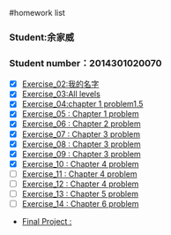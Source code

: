 #homework list
### Student:余家威 
### Student number：2014301020070
* [x] [Exercise_02:我的名字](https://github.com/jigga301/compuational_physics_N2014301020070/blob/master/exercise2%20my%20name.md)<br>
* [x] [Exercise_03:All levels](https://github.com/jigga301/compuational_physics_N2014301020070/blob/master/exercise%203.md)<br>
* [x] [Exercise_04:chapter 1 problem1.5](https://github.com/jigga301/compuational_physics_N2014301020070/blob/master/exersice4/ex4.md)<br>
* [x] [Exercise_05 : Chapter 1 problem](https://github.com/jigga301/compuational_physics_N2014301020070/blob/master/EX5/EX5.md)<br>
* [x] [Exercise_06 : Chapter 2 problem ](https://github.com/jigga301/compuational_physics_N2014301020070/blob/master/EX6/EX6.md)<br>
* [x] [Exercise_07 : Chapter 3 problem ](https://www.zybuluo.com/jigga12345/note/550227)<br>
* [x] [Exercise_08 : Chapter 3 problem ](https://www.zybuluo.com/jigga12345/note/566062)<br>
* [x] [Exercise_09 : Chapter 3 problem ](https://www.zybuluo.com/jigga12345/note/572716)<br>
* [x] [Exercise_10 : Chapter 4 problem ](https://www.zybuluo.com/jigga12345/note/580639)<br>
* [ ] [Exercise_11 : Chapter 4 problem ]()<br>
* [ ] [Exercise_12 : Chapter 4 problem ]()<br>
* [ ] [Exercise_13 : Chapter 5 problem ]()<br>
* [ ] [Exercise_14 : Chapter 6 problem ]()<br>
* [Final Project : ]()<br>
